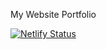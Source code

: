 My Website Portfolio

[![Netlify Status](https://api.netlify.com/api/v1/badges/cf5d9d34-3a70-4eee-be10-d906cdb12235/deploy-status)](https://app.netlify.com/sites/darkpanda08/deploys)
